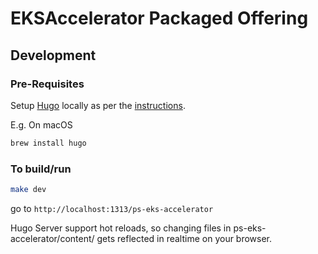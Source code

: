 # EKSAccelerator Packaged Offering

## Development

### Pre-Requisites

Setup [Hugo](https://gohugo.io/) locally as per the [instructions](https://gohugo.io/getting-started/installing/).

E.g. On macOS

```sh
brew install hugo
```

### To build/run

```sh
make dev
```

go to ```http://localhost:1313/ps-eks-accelerator```


Hugo Server support hot reloads, so changing files in ps-eks-accelerator/content/ gets reflected in realtime on your browser.
